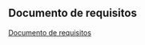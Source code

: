 ## Documento de requisitos

[Documento de requisitos](https://whimsical.com/gatekeeper-TCaMcYM8YM5vzkZcx6dKmK)
